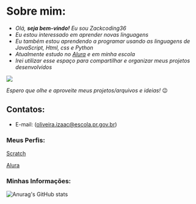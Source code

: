 # Sobre mim:

- _Olá, **seja bem-vindo!** Eu sou Zackcoding36_
- _Eu estou interessado em aprender novas linguagens_
- _Eu também estou aprendendo a programar usando as linguagens de JavaScript, Html, css e Python_
- _Atualmente estudo no [Alura](https://www.alura.com.br/) e em minha escola_
- _Irei utilizar esse espaço para compartilhar e organizar meus projetos desenvolvidos_

![](https://media.tenor.com/24tIz3UhN50AAAAC/reasonsimbroke-xbox.gif)

*Espero que olhe e aproveite meus projetos/arquivos e ideias!* 😉

## Contatos:

- E-mail: (oliveira.izaac@escola.pr.gov.br)

### Meus Perfis:

[Scratch](https://scratch.mit.edu/users/Zackmaster36/) 

[Alura](https://cursos.alura.com.br/user/izaac-colodel-3162)

### Minhas Informações: 

![Anurag's GitHub stats](https://github-readme-stats.vercel.app/api?username=Zackcoding36&theme=merko&show_icons=true)
